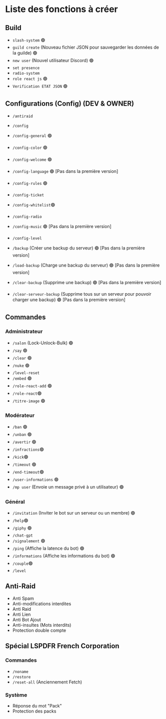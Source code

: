 # Liste des fonctions à créer

## Build
- `slash-system` 🟢
- `guild create` (Nouveau fichier JSON pour sauvegarder les données de la guilde) 🟢
- `new user` (Nouvel utilisateur Discord) 🟢
- `set presence`
- `radio-system`
- `role react js` 🟢
- `Verification ETAT JSON` 🟢

## Configurations (Config) (DEV & OWNER)
- `/antiraid`
- `/config`
- `/config-general` 🟢
- `/config-color` 🟢
- `/config-welcome` 🟢
- `/config-language` 🟣 [Pas dans la première version]
- `/config-rules` 🟢
- `/config-ticket`
- `/config-whitelist`🟢
- `/config-radio` 
- `/config-music` 🟣 [Pas dans la première version]
- `/config-level`

- `/backup` (Créer une backup du serveur) 🟣 [Pas dans la première version]
- `/load-backup` (Charge une backup du serveur) 🟣 [Pas dans la première version]
- `/clear-backup` (Supprime une backup) 🟣 [Pas dans la première version]
- `/clear-serveur-backup` (Supprime tous sur un serveur pour pouvoir charger une backup) 🟣 [Pas dans la première version]
## Commandes

### Administrateur
- `/salon` (Lock-Unlock-Bulk) 🟢
- `/say` 🟢
- `/clear` 🟢
- `/nuke` 🟢
- `/level-reset`
- `/embed` 🟢
- `/role-react-add` 🟢
- `/role-react`🟢
- `/titre-image` 🟢

### Modérateur
- `/ban` 🟢
- `/unban` 🟢
- `/avertir` 🟢
- `/infractions`🟢
- `/kick`🟢
- `/timeout` 🟢
- `/end-timeout`🟢
- `/user-informations` 🟢
- `/mp user` (Envoie un message privé à un utilisateur) 🟢

### Général
- `/invitation` (Inviter le bot sur un serveur ou un membre) 🟢
- `/help`🟢
- `/giphy` 🟢
- `/chat-gpt`
- `/signalement` 🟢
- `/ping` (Affiche la latence du bot) 🟢
- `/informations` (Affiche les informations du bot) 🟢
- `/couple`🟢
- `/level`

## Anti-Raid
- Anti Spam
- Anti-modifications interdites
- Anti Raid
- Anti Lien
- Anti Bot Ajout
- Anti-insultes (Mots interdits)
- Protection double compte

## Spécial LSPDFR French Corporation

### Commandes
- `/noname`
- `/restore`
- `/reset-all` (Anciennement Fetch)

### Système
- Réponse du mot "Pack"
- Protection des packs